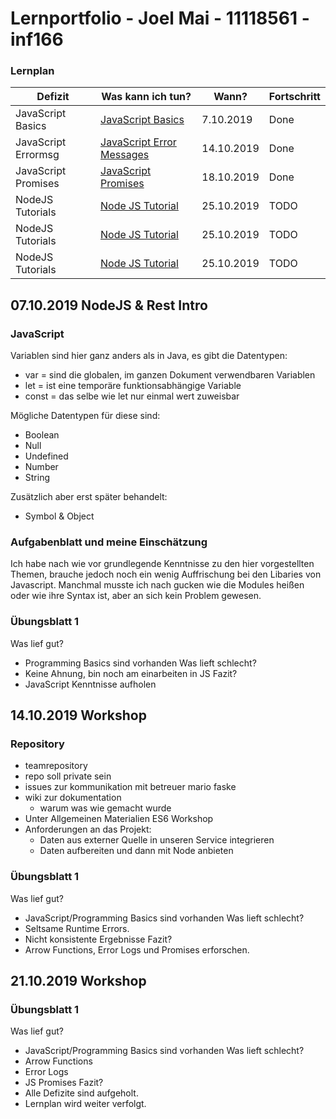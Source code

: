 # Lernportfolio - Joel Mai - 11118561 - inf166
### Lernplan

|Defizit            |Was kann ich tun?                                                          |Wann?      |Fortschritt    | 
|---                |---                                                                        |---        |---            |
|JavaScript Basics  |[JavaScript Basics](https://www.w3schools.com/Js/)                         |7.10.2019  |Done           |
|JavaScript Errormsg|[JavaScript Error Messages](https://www.youtube.com/watch?v=FJQPEhMVSiY)   |14.10.2019 |Done           |
|JavaScript Promises|[JavaScript Promises](https://www.youtube.com/watch?v=DHvZLI7Db8E)         |18.10.2019 |Done           |
|NodeJS Tutorials   |[Node JS Tutorial](https://www.w3schools.com/nodejs/)                      |25.10.2019 | TODO          |
|NodeJS Tutorials   |[Node JS Tutorial](https://www.w3schools.com/nodejs/)                      |25.10.2019 | TODO          |
|NodeJS Tutorials   |[Node JS Tutorial](https://www.w3schools.com/nodejs/)                      |25.10.2019 | TODO          |

## 07.10.2019 NodeJS & Rest Intro
### JavaScript
Variablen sind hier ganz anders als in Java, es gibt die Datentypen:
- var = sind die globalen, im ganzen Dokument verwendbaren Variablen
- let = ist eine temporäre funktionsabhängige Variable
- const = das selbe wie let nur einmal wert zuweisbar
  
Mögliche Datentypen für diese sind:
- Boolean
- Null
- Undefined
- Number
- String  

Zusätzlich aber erst später behandelt:
- Symbol & Object

### Aufgabenblatt und meine Einschätzung
Ich habe nach wie vor grundlegende Kenntnisse zu den hier vorgestellten Themen, brauche jedoch noch ein wenig Auffrischung bei den Libaries von Javascript. Manchmal musste ich nach gucken wie die Modules heißen oder wie ihre Syntax ist, aber an sich kein Problem gewesen.  
### Übungsblatt 1
Was lief gut?
- Programming Basics sind vorhanden
Was lieft schlecht?
- Keine Ahnung, bin noch am einarbeiten in JS
Fazit?
- JavaScript Kenntnisse aufholen

## 14.10.2019 Workshop
### Repository
- teamrepository
- repo soll private sein
- issues zur kommunikation mit betreuer mario faske
- wiki zur dokumentation
  - warum was wie gemacht wurde
- Unter Allgemeinen Materialien ES6 Workshop
- Anforderungen an das Projekt:
  - Daten aus externer Quelle in unseren Service integrieren
  - Daten aufbereiten und dann mit Node anbieten
### Übungsblatt 1
Was lief gut?
- JavaScript/Programming Basics sind vorhanden
Was lieft schlecht?
- Seltsame Runtime Errors.
- Nicht konsistente Ergebnisse
Fazit?
- Arrow Functions, Error Logs und Promises erforschen.

## 21.10.2019 Workshop
### Übungsblatt 1
Was lief gut?
- JavaScript/Programming Basics sind vorhanden
Was lieft schlecht?
- Arrow Functions
- Error Logs
- JS Promises 
Fazit?
- Alle Defizite sind aufgeholt.
- Lernplan wird weiter verfolgt.